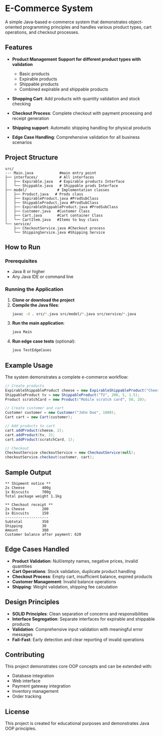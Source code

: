 # E-Commerce System

A simple Java-based e-commerce system that demonstrates object-oriented programming principles and handles various product types, cart operations, and checkout processes.

## Features

- **Product Management**
**Support for different product types with validation**
  - Basic products 
  - Expirable products 
  - Shippable products 
  - Combined expirable and shippable products

- **Shopping Cart**: Add products with quantity validation and stock checking
- **Checkout Process**: Complete checkout with payment processing and receipt generation
- **Shipping support**: Automatic shipping handling for physical products
- **Edge Case Handling**: Comprehensive validation for all business scenarios

## Project Structure

```
src/
--- Main.java            #main entry point
├── interfaces/          # All interfaces
│   ├── Expirable.java   # Expirable products Interface
│   └── Shippable.java   # Shippable prods Interface
├── model/              # Implementation classes
│   ├── Product.java   # Prods class
│   ├── ExpirableProduct.java #ProdSubClass
│   ├── ShippableProduct.java #ProdSubClass
│   ├── ExpirableShippableProduct.java #ProdSubClass
│   ├── Customer.java   #Customer Class
│   ├── Cart.java       #Cart container Class
│   └── CartItem.java   #Items to buy class
└── service/
    ├── CheckoutService.java #Checkout process
    └── ShippingService.java #Shipping Service
```


## How to Run

### Prerequisites
- Java 8 or higher
- Any Java IDE or command line

### Running the Application

1. **Clone or download the project**
2. **Compile the Java files**:
   ```bash
   javac -d . src/*.java src/model/*.java src/service/*.java
   ```
3. **Run the main application**:
   ```bash
   java Main
   ```
4. **Run edge case tests** (optional):
   ```bash
   java TestEdgeCases
   ```

## Example Usage

The system demonstrates a complete e-commerce workflow:

```java
// Create products
ExpirableShippableProduct cheese = new ExpirableShippableProduct("Cheese", 100, 10, expiryDate, 0.4);
ShippableProduct tv = new ShippableProduct("TV", 200, 5, 1.5);
Product scratchCard = new Product("Mobile scratch card", 50, 20);

// Create customer and cart
Customer customer = new Customer("John Doe", 1000);
Cart cart = new Cart(customer);

// Add products to cart
cart.addProduct(cheese, 2);
cart.addProduct(tv, 3);
cart.addProduct(scratchCard, 1);

// Checkout
CheckoutService checkoutService = new CheckoutService(null);
checkoutService.checkout(customer, cart);
```

## Sample Output

```
** Shipment notice **
2x Cheese        400g
1x Biscuits      700g
Total package weight 1.1kg

** Checkout receipt **
2x Cheese        200
1x Biscuits      150
--------------------
Subtotal         350
Shipping         30
Amount           380
Customer balance after payment: 620
```

## Edge Cases Handled

- **Product Validation**: Null/empty names, negative prices, invalid quantities
- **Cart Operations**: Stock validation, duplicate product handling
- **Checkout Process**: Empty cart, insufficient balance, expired products
- **Customer Management**: Invalid balance operations
- **Shipping**: Weight validation, shipping fee calculation

## Design Principles

- **SOLID Principles**: Clean separation of concerns and responsibilities
- **Interface Segregation**: Separate interfaces for expirable and shippable products
- **Validation**: Comprehensive input validation with meaningful error messages
- **Fail-Fast**: Early detection and clear reporting of invalid operations

## Contributing

This project demonstrates core OOP concepts and can be extended with:
- Database integration
- Web interface
- Payment gateway integration
- Inventory management
- Order tracking

## License

This project is created for educational purposes and demonstrates Java OOP principles. 
